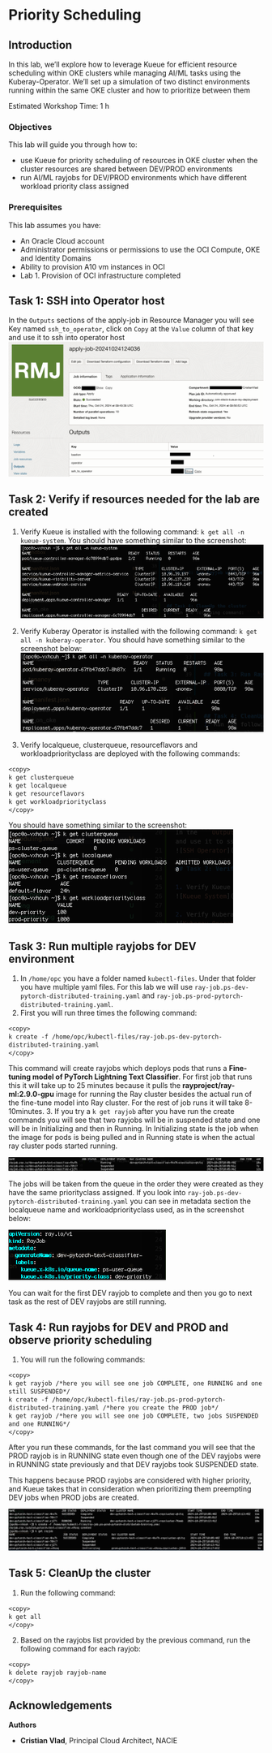 # Priority Scheduling

## Introduction
In this lab, we’ll explore how to leverage Kueue for efficient resource scheduling within OKE clusters while managing AI/ML tasks using the Kuberay-Operator. We’ll set up a simulation of two distinct environments running within the same OKE cluster and how to prioritize between them

 
Estimated Workshop Time: 1 h
 
### Objectives

This lab will guide you through how to:
- use Kueue for priority scheduling of resources in OKE cluster when the cluster resources are shared between DEV/PROD environments
- run AI/ML rayjobs for DEV/PROD environments which have different workload priority class assigned


### Prerequisites

This lab assumes you have:

* An Oracle Cloud account
* Administrator permissions or permissions to use the OCI Compute, OKE and Identity Domains
* Ability to provision A10 vm instances in OCI
* Lab 1. Provision of OCI infrastructure completed


## Task 1: SSH into Operator host
In the ```Outputs``` sections of the apply-job in Resource Manager you will see Key named ``` ssh_to_operator ```, click on ``` Copy ``` at the ```Value``` column of that key and use it to ssh into operator host
![SSH Operator](images/ssh_to_operator.png)

## Task 2: Verify if resources needed for the lab are created

1. Verify Kueue is installed with the following command: ```k get all -n kueue-system```. You should have something similar to the screenshot:
![Kueue System](images/kueue-system.png)

2. Verify Kuberay Operator is installed with the following command: ```k get all -n kuberay-operator```. You should have something similar to the screenshot below:
![Kuberay Operator](images/kuberay-operator.png)

3. Verify localqueue, clusterqueue, resourceflavors and workloadpriorityclass are deployed with the following commands: 
```
<copy>
k get clusterqueue
k get localqueue
k get resourceflavors
k get workloadpriorityclass
</copy>
```

You should have something similar to the screenshot:
![Kubectl get all](images/k-get-all.png)


## Task 3: Run multiple rayjobs for DEV environment
1. In ```/home/opc``` you have a folder named ```kubectl-files```. Under that folder you have multiple yaml files. For this lab we will use ```ray-job.ps-dev-pytorch-distributed-training.yaml``` and ```ray-job.ps-prod-pytorch-distributed-training.yaml```.
2. First you will run three times the following command: 
``` 
<copy>
k create -f /home/opc/kubectl-files/ray-job.ps-dev-pytorch-distributed-training.yaml
</copy>
```
This command will create rayjobs which deploys pods that runs a **Fine-tuning model of PyTorch Lightning Text Classifier**. For first job that runs this it will take up to 25 minutes because it pulls the **rayproject/ray-ml:2.9.0-gpu** image for running the Ray cluster besides the actual run of the fine-tune model into Ray cluster. For the rest of job runs it will take 8-10minutes.
3. If you try a ```k get rayjob``` after you have run the create commands you will see that two rayjobs will be in suspended state and one will be in Initializing and then in Running. In Initializing state is the job when the image for pods is being pulled and in Running state is when the actual ray cluster pods started running.

![Kubectl get rayjob](images/k-get-rayjob.png)

The jobs will be taken from the queue in the order they were created as they have the same priorityclass assigned. If you look into ```ray-job.ps-dev-pytorch-distributed-training.yaml``` you can see in metadata section the localqueue name and workloadpriorityclass used, as in the screenshot below:

![rayjob](images/rayjob.png)

You can wait for the first DEV rayjob to complete and then you go to next task as the rest of DEV rayjobs are still running.


## Task 4: Run rayjobs for DEV and PROD and observe priority scheduling
1. You will run the following commands: 
``` 
<copy>
k get rayjob /*here you will see one job COMPLETE, one RUNNING and one still SUSPENDED*/
k create -f /home/opc/kubectl-files/ray-job.ps-prod-pytorch-distributed-training.yaml /*here you create the PROD job*/
k get rayjob /*here you will see one job COMPLETE, two jobs SUSPENDED and one RUNNING*/
</copy>
```

After you run these commands, for the last command you will see that the PROD rayjob is in RUNNING state even though one of the DEV rayjobs were in RUNNING state previously and that DEV rayjobs took SUSPENDED state. 

This happens because PROD rayjobs are considered with higher priority, and Kueue takes that in consideration when prioritizing them preempting DEV jobs when PROD jobs are created.


![Prod rayjob](images/prod-rayjob.png)

## Task 5: CleanUp the cluster
1. Run the following command: 
```
<copy>
k get all 
</copy>
```
2. Based on the rayjobs list provided by the previous command, run the following command for each rayjob: 
```
<copy>
k delete rayjob rayjob-name
</copy>
```


## Acknowledgements

**Authors**

* **Cristian Vlad**, Principal Cloud Architect, NACIE